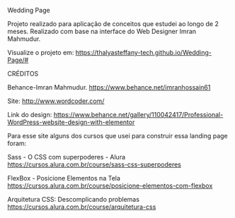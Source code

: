 Wedding Page


Projeto realizado para aplicação de conceitos que estudei ao longo de 2 meses. Realizado com base na interface do Web Designer Imran Mahmudur.

Visualize o projeto em: https://thalyasteffany-tech.github.io/Wedding-Page/#





CRÉDITOS

Behance-Imran Mahmudur. https://www.behance.net/imranhossain61

Site: http://www.wordcoder.com/

Link do design: https://www.behance.net/gallery/110042417/Professional-WordPress-website-design-with-elementor

Para esse site alguns dos cursos que usei para construir essa landing page foram:

Sass - O CSS com superpoderes - Alura https://cursos.alura.com.br/course/sass-css-superpoderes

FlexBox - Posicione Elementos na Tela https://cursos.alura.com.br/course/posicione-elementos-com-flexbox

Arquitetura CSS: Descomplicando problemas https://cursos.alura.com.br/course/arquitetura-css
